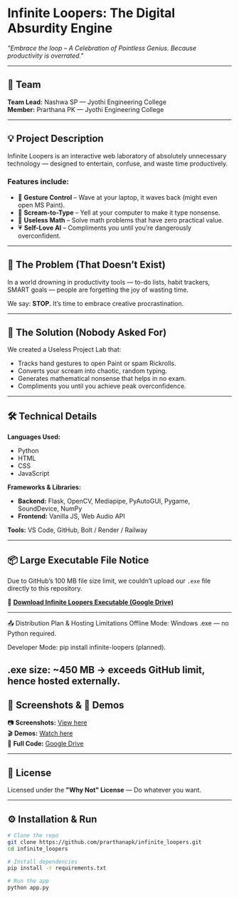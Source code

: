 # Infinite Loopers: The Digital Absurdity Engine  
*"Embrace the loop – A Celebration of Pointless Genius. Because productivity is overrated."*

---

## 👥 Team  
**Team Lead:** Nashwa SP — Jyothi Engineering College  
**Member:** Prarthana PK — Jyothi Engineering College  

---

## 💡 Project Description  
Infinite Loopers is an interactive web laboratory of absolutely unnecessary technology — designed to entertain, confuse, and waste time productively.

### Features include:  
- 👋 **Gesture Control** – Wave at your laptop, it waves back (might even open MS Paint).  
- 🎤 **Scream-to-Type** – Yell at your computer to make it type nonsense.  
- 🔢 **Useless Math** – Solve math problems that have zero practical value.  
- 💗 **Self-Love AI** – Compliments you until you’re dangerously overconfident.  

---

## 🤔 The Problem (That Doesn’t Exist)  
In a world drowning in productivity tools — to-do lists, habit trackers, SMART goals — people are forgetting the joy of wasting time.  

We say: **STOP.** It’s time to embrace creative procrastination.  

---

## 🚀 The Solution (Nobody Asked For)  
We created a Useless Project Lab that:  
- Tracks hand gestures to open Paint or spam Rickrolls.  
- Converts your scream into chaotic, random typing.  
- Generates mathematical nonsense that helps in no exam.  
- Compliments you until you achieve peak overconfidence.  

---

## 🛠 Technical Details  

**Languages Used:**  
- Python  
- HTML  
- CSS  
- JavaScript  

**Frameworks & Libraries:**  
- **Backend:** Flask, OpenCV, Mediapipe, PyAutoGUI, Pygame, SoundDevice, NumPy  
- **Frontend:** Vanilla JS, Web Audio API  

**Tools:** VS Code, GitHub, Bolt / Render / Railway  

---

## 📦 Large Executable File Notice  
Due to GitHub’s 100 MB file size limit, we couldn’t upload our `.exe` file directly to this repository.  

🔗 **[Download Infinite Loopers Executable (Google Drive)](https://drive.google.com/drive/folders/1zzrx0H0MaShmkgsVLC1Klj0i_vf75nhO?usp=sharing)**  

---
📤 Distribution Plan & Hosting Limitations
Offline Mode: Windows .exe — no Python required.

Developer Mode: pip install infinite-loopers (planned).

.exe size: ~450 MB → exceeds GitHub limit, hence hosted externally.
---

## 📸 Screenshots & 🎥 Demos  
📷 **Screenshots:** [View here](https://drive.google.com/drive/folders/14ZTjDfbwGtwWPchEZ6c5t3rZQoXgdGBq?usp=sharing)  
🎬 **Demos:** [Watch here](https://drive.google.com/drive/folders/1AOhNsmBx4hwVFeIA4zkTJqPQSHs22E5l?usp=sharing)  
💾 **Full Code:** [Google Drive](https://drive.google.com/drive/folders/1zzrx0H0MaShmkgsVLC1Klj0i_vf75nhO?usp=sharing)  

---

## 📜 License  
Licensed under the **"Why Not" License** — Do whatever you want.  

---

## ⚙️ Installation & Run  
```bash
# Clone the repo
git clone https://github.com/prarthanapk/infinite_loopers.git
cd infinite_loopers

# Install dependencies
pip install -r requirements.txt

# Run the app
python app.py
